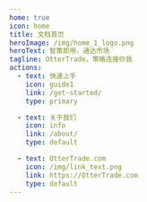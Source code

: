 ```yaml
---
home: true
icon: home
title: 文档首页
heroImage: /img/home_1_logo.png
heroText: 智策即用，通达市场
tagline: OtterTrade，策略连接你我
actions:
  - text: 快速上手
    icon: guide1
    link: /get-started/
    type: primary

  - text: 关于我们
    icon: info
    link: /about/
    type: default

  - text: OtterTrade.com
    icon: /img/link_text.png
    link: https://OtterTrade.com
    type: default
---
```


<HomePage />
